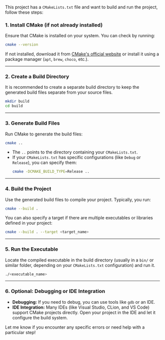 This project has a `CMakeLists.txt` file and want to build and run the project, follow these steps:

### 1. **Install CMake (if not already installed)**
Ensure that CMake is installed on your system. You can check by running:

```bash
cmake --version
```

If not installed, download it from [CMake's official website](https://cmake.org/download/) or install it using a package manager (`apt`, `brew`, `choco`, etc.).

---

### 2. **Create a Build Directory**
It is recommended to create a separate build directory to keep the generated build files separate from your source files.

```bash
mkdir build
cd build
```

---

### 3. **Generate Build Files**
Run CMake to generate the build files:

```bash
cmake ..
```

- The `..` points to the directory containing your `CMakeLists.txt`.
- If your `CMakeLists.txt` has specific configurations (like `Debug` or `Release`), you can specify them:
  ```bash
  cmake -DCMAKE_BUILD_TYPE=Release ..
  ```

---

### 4. **Build the Project**
Use the generated build files to compile your project. Typically, you run:

```bash
cmake --build .
```

You can also specify a target if there are multiple executables or libraries defined in your project:

```bash
cmake --build . --target <target_name>
```

---

### 5. **Run the Executable**
Locate the compiled executable in the build directory (usually in a `bin/` or similar folder, depending on your `CMakeLists.txt` configuration) and run it.

```bash
./<executable_name>
```

---

### 6. **Optional: Debugging or IDE Integration**
- **Debugging:** If you need to debug, you can use tools like `gdb` or an IDE.
- **IDE Integration:** Many IDEs (like Visual Studio, CLion, and VS Code) support CMake projects directly. Open your project in the IDE and let it configure the build system.

Let me know if you encounter any specific errors or need help with a particular step!
